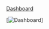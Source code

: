 [Dashboard](https://codekane.github.io/Dashboard/)

[![Dashboard](https://i.imgur.com/t1Nz7qS.png)]

